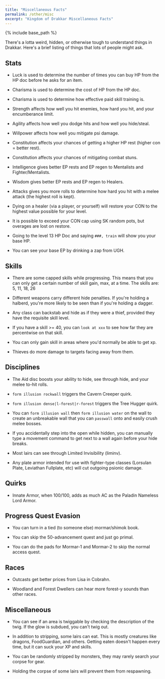 ```yaml
---
title: "Miscellaneous Facts"
permalink: /other/misc
excerpt: "Kingdom of Drakkar Miscellaneous Facts"
---
```


{% include base_path %}

There's a lotta weird, hidden, or otherwise tough to understand things in Drakkar. Here's a brief listing of things that lots of people might ask.

## Stats

* Luck is used to determine the number of times you can buy HP from the HP doc before he asks for an item.

* Charisma is used to determine the cost of HP from the HP doc.

* Charisma is used to determine how effective paid skill training is.

* Strength affects how well you hit enemies, how hard you hit, and your encumberance limit.

* Agility affects how well you dodge hits and how well you hide/steal.

* Willpower affects how well you mitigate psi damage.

* Constitution affects your chances of getting a higher HP rest (higher con = better rest).

* Constitution affects your chances of mitigating combat stuns.

* Intelligence gives better EP rests and EP regen to Mentalists and Fighter/Mentalists.

* Wisdom gives better EP rests and EP regen to Healers.

* Attacks gives you more rolls to determine how hard you hit with a melee attack (the highest roll is kept).

* Dying on a healer (via a player, or yourself) will restore your CON to the highest value possible for your level. 

* It is possible to exceed your CON cap using SK random pots, but overages are lost on restore.

* Going to the level 13 HP Doc and saying `###, train` will show you your base HP.

* You can see your base EP by drinking a zap from UGH.

## Skills

* There are some capped skills while progressing. This means that you can only get a certain number of skill gain, max, at a time. The skills are: 5, 11, 18, 26

* Different weapons carry different hide penalties. If you're holding a halberd, you're more likely to be seen than if you're holding a dagger.

* Any class can backstab and hide as if they were a thief, provided they have the requisite skill level.

* If you have a skill >= 40, you can `look at xxx` to see how far they are percentwise on that skill.

* You can only gain skill in areas where you'd normally be able to get xp.

* Thieves do more damage to targets facing away from them.

## Disciplines

* The Aid disc boosts your ability to hide, see through hide, and your melee to-hit rolls.

* `form illusion rockwall` triggers the Cavern Creeper quirk.

* `form illusion dense|l-forest|r-forest` triggers the Tree Hugger quirk.

* You can `form illusion wall` then `form illusion water` on the wall to create an unbreakable wall that you can `passwall` onto and easily crush melee bosses.

* If you accidentally step into the open while hidden, you can manually type a movement command to get next to a wall again before your hide breaks.

* Most lairs can see through Limited Invisibility (liminv).

* Any plate armor intended for use with fighter-type classes (Lorsulan Plate, Leviathan Fullplate, etc) will cut outgoing psionic damage.

## Quirks

* Innate Armor, when 100/100, adds as much AC as the Paladin Nameless Lord Armor.

## Progress Quest Evasion

* You can turn in a tied (to someone else) mormar/shimok book.

* You can skip the 50-advancement quest and just go primal.

* You can do the pads for Mormar-1 and Mormar-2 to skip the normal access quest.

## Races

* Outcasts get better prices from Lisa in Cobrahn.

* Woodland and Forest Dwellers can hear more forest-y sounds than other races.

## Miscellaneous

* You can see if an area is twiggable by checking the description of the twig. If the glow is subdued, you can't twig out.

* In addition to stripping, some lairs can eat. This is mostly creatures like dragons, FoodGuardian, and others. Getting eaten doesn't happen every time, but it can suck your XP and skills.

* You can be randomly stripped by monsters, they may rarely search your corpse for gear.

* Holding the corpse of some lairs will prevent them from respawning.
